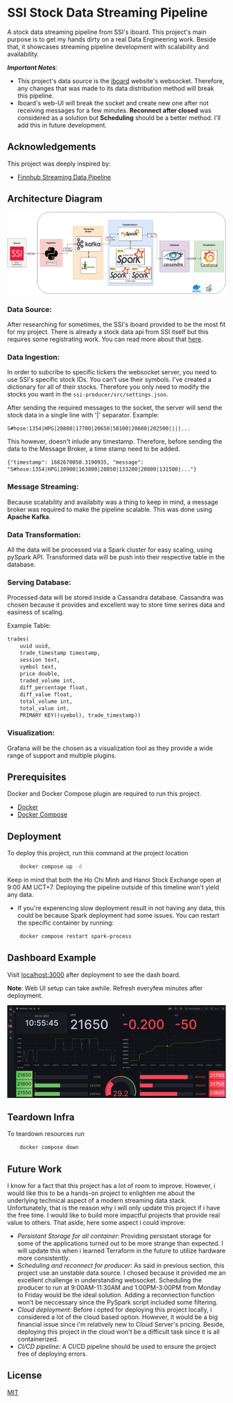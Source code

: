 
# SSI Stock Data Streaming Pipeline

A stock data streaming pipeline from SSI's iboard. This project's main purpose is to get my hands dirty on a real Data Engineering work. Beside that, it showcases streaming pipeline development with scalability and availability.

***Important Notes***: 
* This project's data source is the [iboard](https://iboard.ssi.com.vn/) website's websocket. Therefore, any changes that was made to its data distribution method will break this pipeline.
* Iboard's web-UI will break the socket and create new one after not receiving messages for a few minutes. **Reconnect after closed** was considered as a solution but **Scheduling** should be a better method. I'll add this in future development.
## Acknowledgements
This project was deeply inspired by:
 - [Finnhub Streaming Data Pipeline](https://github.com/RSKriegs/finnhub-streaming-data-pipeline)

## Architecture Diagram

![Data Streaming Pipeline](https://raw.githubusercontent.com/khoaH/ssi-streaming-pipeline/master/ssi-pipeline.png)      
    
### **Data Source**: 
After researching for sometimes, the SSI's iboard provided to be the most fit for my project. There is already a stock data api from SSI itself but this requires some registrating work. You can read more about that [here](https://www.ssi.com.vn/khach-hang-ca-nhan/fast-connect-api).   

### **Data Ingestion**: 
In order to subcribe to specific tickers the websocket server, you need to use SSI's specific stock IDs. You can't use their symbols. I've created a dictionary for all of their stocks. Therefore you only need to modify the stocks you want in the ```ssi-producer/src/settings.json```.   

After sending the required messages to the socket, the server will send the stock data in a single line with '|' separator. Example:
```
S#hose:1354|HPG|20800|17700|20650|58100|20600|202500||||...
```
This however, doesn't inlude any timestamp. Therefore, before sending the data to the Message Broker, a time stamp need to be added.
```
{"timestamp": 1682670050.3190935, "message": "S#hose:1354|HPG|20900|163800|20850|133200|20800|131500|..."}
```

### **Message Streaming**:
Because scalability and availabity was a thing to keep in mind, a message broker was required to make the pipeline scalable. This was done using **Apache Kafka**.

### **Data Transformation**:
All the data will be processed via a Spark cluster for easy scaling, using pySpark API. Transformed data will be push into their respective table in the database.

### **Serving Database**:
Processed data will be stored inside a Cassandra database. Cassandra was chosen because it provides and excellent way to store time serires data and easiness of scaling.   

Example Table:
```
trades(
    uuid uuid,
    trade_timestamp timestamp,
    session text,
    symbol text,
    price double,
    traded_volume int,
    diff_percentage float,
    diff_value float,
    total_volume int,
    total_value int,
    PRIMARY KEY((symbol), trade_timestamp))
```
### **Visualization**:
Grafana will be the chosen as a visualization tool as they provide a wide range of support and multiple plugins.
## Prerequisites

Docker and Docker Compose plugin are required to run this project.
* [Docker](https://docs.docker.com/engine/install/)
* [Docker Compose](https://docs.docker.com/compose/install/)
## Deployment

To deploy this project, run this command at the project location

```bash
    docker compose up -d
```

Keep in mind that both the Ho Chi Minh and Hanoi Stock Exchange open at 9:00 AM UCT+7. Deploying the pipeline outside of this timeline won't yield any data.
* If you're experencing slow deployment result in not having any data, this could be because Spark deployment had some issues. You can restart the specific container by running:
``` bash
    docker compose restart spark-process
```
## Dashboard Example

Visit [localhost:3000](localhost:3000) after deployment to see the dash board.

**Note**: Web UI setup can take awhile. Refresh everyfew minutes after deployment.

![Dashboard](https://raw.githubusercontent.com/khoaH/ssi-streaming-pipeline/master/dashboard.png)

## Teardown Infra

To teardown resources run
``` bash
    docker compose down
```
## Future Work

I know for a fact that this project has a lot of room to improve. However, i would like this to be a hands-on project to enlighten me about the underlying technical aspect of a modern streaming data stack.    
Unfortunately, that is the reason why i will only update this project if i have the free time. I would like to build more impactful projects that provide real value to others. 
That aside, here some aspect i could improve:
* *Persistant Storage for all container*: Providing persistant storage for some of the applications turned out to be more strange than expected. I will update this when i learned Terraform in the future to utilize hardware more consistently.
* *Scheduling and reconnect for producer*: As said in previous section, this project use an unstable data source. I chosed because it provided me an excellent challenge in understanding websocket. Scheduling the producer to run at 9:00AM-11:30AM and 1:00PM-3:00PM from Monday to Friday would be the ideal solution. Adding a reconnection function won't be neccessary since the PySpark script included some filtering.
* *Cloud deployment*: Before i opted for deploying this project locally, i considered a lot of the cloud based option. However, it would be a big financial issue since i'm relatively new to Cloud Server's pricing. Beside, deploying this project in the cloud won't be a difficult task since it is all containerized.
* *CI/CD pipeline*: A CI/CD pipeline should be used to ensure the project free of deploying errors.
## License

[MIT](https://github.com/khoaH/ssi-streaming-pipeline/blob/8586fb94d7c07166156f6acd2c2f7e57a9ccd117/LICENSE/)

